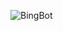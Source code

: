 ![BingBot](https://user-images.githubusercontent.com/30501463/68001385-8d5f2080-fc6c-11e9-962f-b20367c88623.gif)
